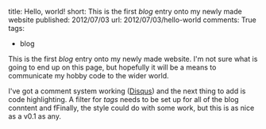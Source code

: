 title: Hello, world!
short: This is the first _blog_ entry onto my newly made website
published: 2012/07/03
url: 2012/07/03/hello-world
comments: True
tags:
- blog

This is the first _blog_ entry onto my newly made website. I'm not sure what is going to end up on this page, but hopefully it will be a means to communicate my hobby code to the wider world.

I've got a comment system working ([Disqus][disqus]) and the next thing to add is code highlighting. A filter for _tags_ needs to be set up for all of the blog conntent and 
fFinally, the style could do with some work, but this is as nice as a v0.1 as any.

[disqus]: http://disqus.com "Disqus commenting" 

